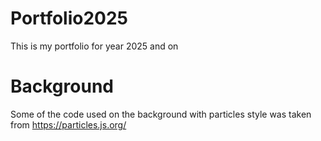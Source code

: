 # Portfolio2025
This is my portfolio for year 2025 and on

# Background
Some of the code used on the background with particles style was taken from https://particles.js.org/
